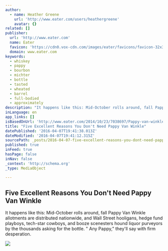 ```yaml
---
author:
  - name: Heather Greene
    url: 'http://www.eater.com/users/heathergreene'
    avatar: {}
related: []
publisher:
  url: 'http://www.eater.com'
  name: Eater
  favicon: 'https://cdn0.vox-cdn.com/images/eater/favicons/favicon-32x32.vddfefb3.png'
  domain: www.eater.com
keywords:
  - whiskey
  - pappy
  - bourbon
  - michter
  - bottle
  - tasted
  - wheated
  - barrel
  - full-bodied
  - approximately
description: "It happens like this: Mid-October rolls around, fall Pappy Van Winkle allotments are distributed nationwide, and Wall Street hooligans, hedge fund playboys, tech-star cowboys, and booze scenesters hound liquor purveyors by the thousands asking for the bottle. \" Any Pappy,\" they'll say with firm desperation."
inLanguage: en
app_links: []
isBasedOnUrl: 'http://www.eater.com/2014/10/23/7038697/Pappy-van-winkle-price-alternative-overrated'
title: "Five Excellent Reasons You Don't Need Pappy Van Winkle"
datePublished: '2016-04-07T19:41:38.013Z'
dateModified: '2016-04-07T19:41:12.315Z'
sourcePath: _posts/2016-04-07-five-excellent-reasons-you-dont-need-pappy-van-winkle.md
published: true
inFeed: true
hasPage: false
inNav: false
_context: 'http://schema.org'
_type: MediaObject

---
```

<article style=""><h1>Five Excellent Reasons You Don't Need Pappy Van Winkle</h1><p>It happens like this: Mid-October rolls around, fall Pappy Van Winkle allotments are distributed nationwide, and Wall Street hooligans, hedge fund playboys, tech-star cowboys, and booze scenesters hound liquor purveyors by the thousands asking for the bottle. " Any Pappy," they'll say with firm desperation.</p><img src="https://cdn0.vox-cdn.com/thumbor/xLl09B7R8S1npf0Wz-aE9ONJGWs=/0x0:1100x619/1600x900/cdn0.vox-cdn.com/uploads/chorus_image/image/42467652/whiskey.0.0.jpg" /></article>